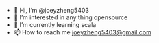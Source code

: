 - 👋 Hi, I’m @joeyzheng5403
- 👀 I’m interested in any thing opensource
- 🌱 I’m currently learning scala
- 📫 How to reach me joeyzheng5403@gmail.com

<!---
joeyzheng5403/joeyzheng5403 is a ✨ special ✨ repository because its `README.md` (this file) appears on your GitHub profile.
You can click the Preview link to take a look at your changes.
--->
